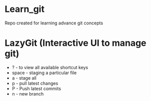 # Learn_git
Repo created for learning advance git concepts


# LazyGit (Interactive UI to manage git)
-   ?     -  to view all available shortcut keys
-   space -  staging a particular file
-   a     -  stage all
-   p     -  pull latest changes
-   P     -  Push latest commits
-   n     -  new branch

